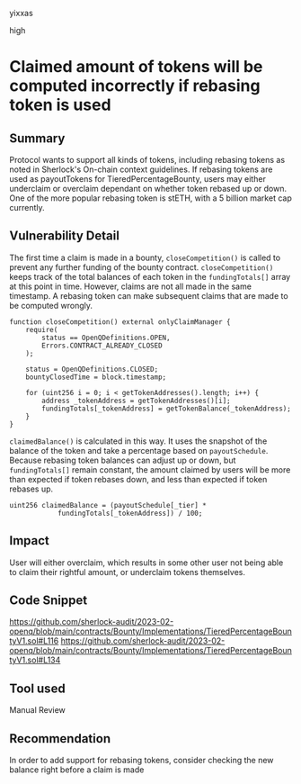 yixxas

high

# Claimed amount of tokens will be computed incorrectly if rebasing token is used

## Summary
Protocol wants to support all kinds of tokens, including rebasing tokens as noted in Sherlock's On-chain context guidelines. If rebasing tokens are used as payoutTokens for TieredPercentageBounty, users may either underclaim or overclaim dependant on whether token rebased up or down. One of the more popular rebasing token is stETH, with a 5 billion market cap currently.

## Vulnerability Detail
The first time a claim is made in a bounty, `closeCompetition()` is called to prevent any further funding of the bounty contract. `closeCompetition()` keeps track of the total balances of each token in the `fundingTotals[]` array at this point in time. However, claims are not all made in the same timestamp. A rebasing token can make subsequent claims that are made to be computed wrongly.

```solidity
function closeCompetition() external onlyClaimManager {
	require(
		status == OpenQDefinitions.OPEN,
		Errors.CONTRACT_ALREADY_CLOSED
	);

	status = OpenQDefinitions.CLOSED;
	bountyClosedTime = block.timestamp;

	for (uint256 i = 0; i < getTokenAddresses().length; i++) {
		address _tokenAddress = getTokenAddresses()[i];
		fundingTotals[_tokenAddress] = getTokenBalance(_tokenAddress);
	}
}
```

`claimedBalance()` is calculated in this way. It uses the snapshot of the balance of the token and take a percentage based on `payoutSchedule`. Because rebasing token balances can adjust up or down, but `fundingTotals[]` remain constant, the amount claimed by users will be more than expected if token rebases down, and less than expected if token rebases up.

```solidity
uint256 claimedBalance = (payoutSchedule[_tier] *
            fundingTotals[_tokenAddress]) / 100;
```


## Impact
User will either overclaim, which results in some other user not being able to claim their rightful amount, or underclaim tokens themselves.

## Code Snippet
https://github.com/sherlock-audit/2023-02-openq/blob/main/contracts/Bounty/Implementations/TieredPercentageBountyV1.sol#L116
https://github.com/sherlock-audit/2023-02-openq/blob/main/contracts/Bounty/Implementations/TieredPercentageBountyV1.sol#L134

## Tool used

Manual Review

## Recommendation
In order to add support for rebasing tokens, consider checking the new balance right before a claim is made

